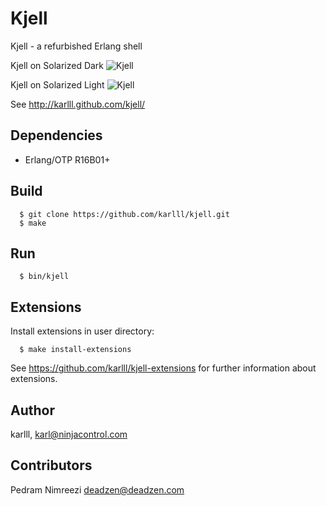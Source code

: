 Kjell
=====

Kjell - a refurbished Erlang shell						


Kjell on Solarized Dark
![Kjell](http://karlll.github.io/kjell/images/kjell_demo_3_dark.png)

Kjell on Solarized Light
![Kjell](http://karlll.github.io/kjell/images/kjell_demo_3_light.png)

See http://karlll.github.com/kjell/

## Dependencies

* Erlang/OTP R16B01+

## Build
~~~
  $ git clone https://github.com/karlll/kjell.git
  $ make
~~~  

## Run
~~~
  $ bin/kjell
~~~

## Extensions

Install extensions in user directory:
~~~   
  $ make install-extensions
~~~ 

See https://github.com/karlll/kjell-extensions for further information about extensions.

## Author

karlll, <karl@ninjacontrol.com>

## Contributors

Pedram Nimreezi <deadzen@deadzen.com>
